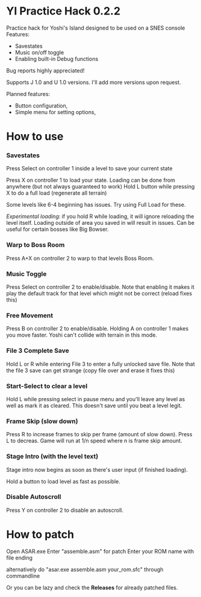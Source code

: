 # YI Practice Hack 0.2.2
Practice hack for Yoshi's Island designed to be used on a SNES console
Features:
* Savestates
* Music on/off toggle
* Enabling built-in Debug functions

Bug reports highly appreciated!

Supports J 1.0 and U 1.0 versions. I'll add more versions upon request.

Planned features:
* Button configuration, 
* Simple menu for setting options, 

# How to use
### Savestates
Press Select on controller 1 inside a level to save your current state

Press X on controller 1 to load your state. Loading can be done from anywhere (but not always guaranteed to work)
Hold L button while pressing X to do a full load (regenerate all terrain)

Some levels like 6-4 beginning has issues. Try using Full Load for these.

*Experimental loading:* if you hold R while loading, it will ignore reloading the level itself. Loading outside of area you saved in will result in issues.
Can be useful for certain bosses like Big Bowser.

### Warp to Boss Room
Press A+X on controller 2 to warp to that levels Boss Room.

### Music Toggle
Press Select on controller 2 to enable/disable. Note that enabling it makes it play the default track for that level which might not be correct (reload fixes this)

### Free Movement
Press B on controller 2 to enable/disable. Holding A on controller 1 makes you move faster. Yoshi can't collide with terrain in this mode.

### File 3 Complete Save
Hold L or R while entering File 3 to enter a fully unlocked save file. Note that the file 3 save can get strange (copy file over and erase it fixes this)

### Start-Select to clear a level
Hold L while pressing select in pause menu and you'll leave any level as well as mark it as cleared. This doesn't save until you beat a level legit.

### Frame Skip (slow down)
Press R to increase frames to skip per frame (amount of slow down). Press L to decreas. Game will run at 1/n speed where n is frame skip amount. 

### Stage Intro (with the level text)
Stage intro now begins as soon as there's user input (if finished loading).

Hold a button to load level as fast as possible.

### Disable Autoscroll
Press Y on controller 2 to disable an autoscroll.


# How to patch
Open ASAR.exe
Enter "assemble.asm" for patch
Enter your ROM name with file ending

alternatively do "asar.exe assemble.asm your_rom.sfc" through commandline

Or you can be lazy and check the **Releases** for already patched files.

